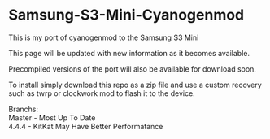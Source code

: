 Samsung-S3-Mini-Cyanogenmod
===========================

This is my port of cyanogenmod to the Samsung S3 Mini

This page will be updated with new information as it becomes available.

Precompiled versions of the port will also be available for download soon.

To install simply download this repo as a zip file and use a custom recovery such as twrp or clockwork mod to flash it to the device.

Branchs:
<br>
Master - Most Up To Date
<br>
4.4.4 - KitKat May Have Better Performatance
